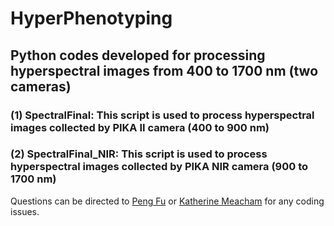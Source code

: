 # HyperPhenotyping
## Python codes developed for processing hyperspectral images from 400 to 1700 nm (two cameras)


### (1) SpectralFinal: This script is used to process hyperspectral images collected by PIKA II camera (400 to 900 nm)


### (2) SpectralFinal_NIR: This script is used to process hyperspectral images collected by PIKA NIR camera (900 to 1700 nm)


Questions can be directed to [Peng Fu](pengfu@illinois.edu) or  [Katherine Meacham](katmeach@illinois.edu) for any coding issues.
